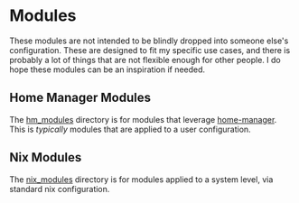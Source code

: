 # Modules

These modules are not intended to be blindly dropped into someone else's
configuration. These are designed to fit my specific use cases, and there is
probably a lot of things that are not flexible enough for other people. I do
hope these modules can be an inspiration if needed.

## Home Manager Modules

The [hm_modules](./hm_modules) directory is for modules that leverage
[home-manager]. This is _typically_ modules that are applied to a user
configuration.

[home-manager]: https://github.com/nix-community/home-manager

## Nix Modules

The [nix_modules](./nix_modules) directory is for modules applied to a
system level, via standard nix configuration.
